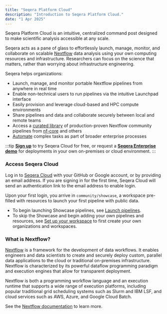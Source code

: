 ```yaml
---
title: "Seqera Platform Cloud"
description: "Introduction to Seqera Platform Cloud."
date: "1 Apr 2025"
---
```


Seqera Platform Cloud is an intuitive, centralized command post designed to make scientific analysis accessible at any scale.

Seqera acts as a pane of glass to effortlessly launch, manage, monitor, and collaborate on scalable [Nextflow](https://www.nextflow.io) data analysis using your own computing resources and infrastructure. Researchers can focus on the science that matters, rather than worrying about infrastructure engineering.

Seqera helps organizations:

- Launch, manage, and monitor portable Nextflow pipelines from anywhere in real time
- Enable non-technical users to run pipelines via the intuitive Launchpad interface
- Easily provision and leverage cloud-based and HPC compute environments
- Share pipelines and data and collaborate securely between local and remote teams
- Access a [curated library](https://seqera.io/pipelines/) of production-proven Nextflow community pipelines from [nf-core](https://nf-co.re/) and others
- [Automate](./getting-started/quickstart-demo/automation) complex tasks as part of broader enterprise processes

:::tip
[**Sign up**](https://cloud.seqera.io "Seqera Platform Cloud") to try Seqera Cloud for free, or request a [**Seqera Enterprise demo**](https://seqera.io/demo "Seqera Platform Enterprise Demo") for deployments in your own on-premises or cloud environment.
:::

### Access Seqera Cloud

Log in to [Seqera Cloud](https://cloud.seqera.io/login) with your GitHub or Google account, or by providing an email address. If you are signing in for the first time, Seqera Cloud will send an authentication link to the email address to enable login.

Upon your first login, you arrive in `community/showcase`, a workspace pre-filled with resources to launch your first pipeline with public data.

- To begin launching Showcase pipelines, see [Launch pipelines](./getting-started/quickstart-demo/launch-pipelines).
- To skip the Showcase and begin adding your own pipelines and resources, see [Set up your workspace](./getting-started/workspace-setup) to first create your own organizations and workspaces.

### What is Nextflow?

[Nextflow](https://www.nextflow.io) is a framework for the development of data workflows. It enables engineers and data scientists to create and securely deploy custom, parallel data applications to the cloud or traditional on-premises infrastructure. Nextflow is characterized by its powerful dataflow programming paradigm and execution engines that allow for transparent deployment.

Nextflow is both a programming workflow language and an execution runtime that supports a wide range of execution platforms, including popular traditional grid scheduling systems such as Slurm and IBM LSF, and cloud services such as AWS, Azure, and Google Cloud Batch.

See the [Nextflow documentation](https://www.nextflow.io/docs/latest/) to learn more.
